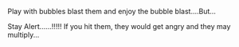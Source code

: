 Play with bubbles blast them and enjoy the bubble blast....But...

Stay Alert......!!!!!
If you hit them, they would get angry and they may multiply...
